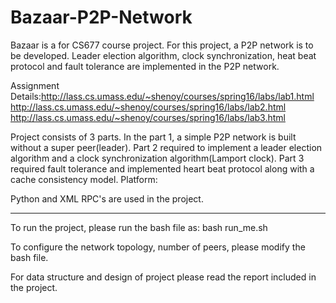 # Bazaar-P2P-Network

Bazaar is a for CS677 course project. For this project, a P2P network is to be developed. Leader election algorithm, clock synchronization, heat beat protocol and fault tolerance are implemented in the P2P network.

Assignment Details:http://lass.cs.umass.edu/~shenoy/courses/spring16/labs/lab1.html
                   http://lass.cs.umass.edu/~shenoy/courses/spring16/labs/lab2.html
                   http://lass.cs.umass.edu/~shenoy/courses/spring16/labs/lab3.html

Project consists of 3 parts. In the part 1, a simple P2P network is built without a super peer(leader). Part 2 required to implement a leader election algorithm and a clock synchronization algorithm(Lamport clock). Part 3 required fault tolerance and implemented heart beat protocol along with a cache consistency model.
Platform:

Python and XML RPC's are used in the project.

-------------------------------------------------------------------------------
To run the project, please run the bash file as: bash run_me.sh

To configure the network topology, number of peers, please modify the bash file.

For data structure and design of project please read the report included in the project.
